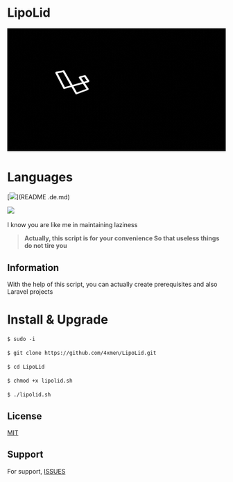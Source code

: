 # LipoLid
![4](./assets/logo.gif)

# Languages

[![](https://custom-icon-badges.herokuapp.com/badge/Deutch_Language-FF6A00?style=for-the-badge&logo=germany-logo&logoColor=white&logoWidth=50)](README .de.md)

[![](https://custom-icon-badges.herokuapp.com/badge/English_Language-393185?style=for-the-badge&logo=united-kingdom&logoColor=white&logoWidth=50)](README.md)

I know you are like me in maintaining laziness

> **Actually, this script is for your convenience So that useless things do not tire you**


## Information

With the help of this script, you can actually create prerequisites and also Laravel projects



# Install & Upgrade

```
$ sudo -i

$ git clone https://github.com/4xmen/LipoLid.git

$ cd LipoLid

$ chmod +x lipolid.sh

$ ./lipolid.sh 
```

## License

[MIT](https://choosealicense.com/licenses/mit/)


## Support

For support, [ISSUES](https://github.com/4xmen/LipoLid/issues)

